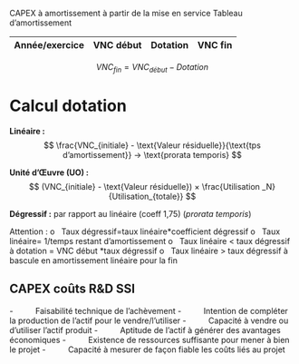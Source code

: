 CAPEX à amortissement à partir de la mise en service
Tableau d’amortissement

| Année/exercice | VNC début | Dotation | VNC fin |
|---|---|---|---|

$$ VNC_{fin} = VNC_{début} - Dotation $$

Calcul dotation
====================

**Linéaire :** 
	$$ \frac{VNC_{initiale} - \text{Valeur résiduelle}}{\text{tps d’amortissement}} → \text{prorata temporis} $$

**Unité d’Œuvre (UO) :**
	$$ (VNC_{initiale} - \text{Valeur résiduelle}) × \frac{Utilisation _N}{Utilisation_{totale}} $$

**Dégressif :**
	par rapport au linéaire (coeff 1,75) (*prorata temporis*)


Attention :
o   Taux dégressif=taux linéaire*coefficient dégressif
o   Taux linéaire= 1/temps restant d’amortissement
o   Taux linéaire < taux dégressif à dotation = VNC début *taux dégressif
o   Taux linéaire > taux dégressif à bascule en amortissement linéaire pour la fin

CAPEX coûts R&D SSI
--------------------------------------
-          Faisabilité technique de l’achèvement
-          Intention de compléter la production de l’actif pour le vendre/l’utiliser
-          Capacité à vendre ou d’utiliser l’actif produit
-          Aptitude de l’actif à générer des avantages économiques
-          Existence de ressources suffisante pour mener à bien le projet
-          Capacité à mesurer de façon fiable les coûts liés au projet